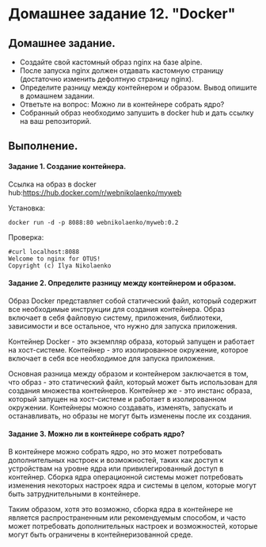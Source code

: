 # Домашнее задание 12. "Docker"

## Домашнее задание.

- Создайте свой кастомный образ nginx на базе alpine. 
- После запуска nginx должен отдавать кастомную страницу (достаточно изменить дефолтную страницу nginx).
- Определите разницу между контейнером и образом. Вывод опишите в домашнем задании.
- Ответьте на вопрос: Можно ли в контейнере собрать ядро?
- Собранный образ необходимо запушить в docker hub и дать ссылку на ваш репозиторий.


## Выполнение.

#### Задание 1. Создание контейнера.

Ссылка на образ в docker hub:https://hub.docker.com/r/webnikolaenko/myweb

Установка:

````
docker run -d -p 8088:80 webnikolaenko/myweb:0.2
````

Проверка:
````
#curl localhost:8088
Welcome to nginx for OTUS!
Copyright (c) Ilya Nikolaenko
````
#### Задание 2. Определите разницу между контейнером и образом.
Образ Docker представляет собой статический файл, который содержит все необходимые инструкции для создания контейнера. Образ включает в себя файловую систему, приложения, библиотеки, зависимости и все остальное, что нужно для запуска приложения.

Контейнер Docker - это экземпляр образа, который запущен и работает на хост-системе. Контейнер - это изолированное окружение, которое включает в себя все необходимое для запуска приложения. 

Основная разница между образом и контейнером заключается в том, что образ - это статический файл, который может быть использован для создания множества контейнеров. Контейнер же - это инстанс образа, который запущен на хост-системе и работает в изолированном окружении. Контейнеры можно создавать, изменять, запускать и останавливать, но образы не могут быть изменены после их создания.

#### Задание 3. Можно ли в контейнере собрать ядро?
В контейнере можно собрать ядро, но это может потребовать дополнительных настроек и возможностей, таких как доступ к устройствам на уровне ядра или привилегированный доступ в контейнер. Сборка ядра операционной системы может потребовать изменения некоторых настроек ядра и системы в целом, которые могут быть затруднительными в контейнере.

Таким образом, хотя это возможно, сборка ядра в контейнере не является распространенным или рекомендуемым способом, и часто может потребовать дополнительных настроек и возможностей, которые могут быть ограничены в контейнеризованной среде.
